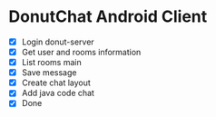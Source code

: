 # DonutChat Android Client

- [x] Login donut-server
- [x] Get user and rooms information
- [x] List rooms main
- [x] Save message
- [x] Create chat layout
- [x] Add java code chat
- [x] Done